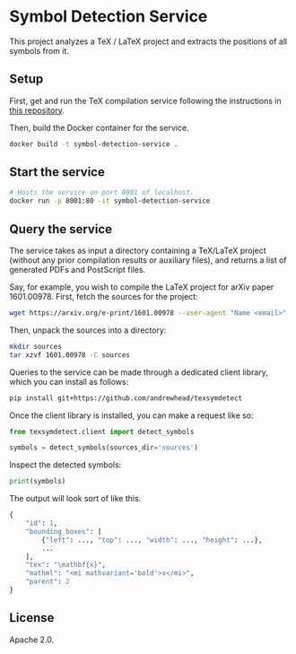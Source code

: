 # Symbol Detection Service

This project analyzes a TeX / LaTeX project and extracts the positions of all 
symbols from it.

## Setup

First, get and run the TeX compilation service following the instructions in 
[this repository](https://github.com/andrewhead/tex-compilation-service).

Then, build the Docker container for the service.

```bash
docker build -t symbol-detection-service .
```

## Start the service

```bash
# Hosts the service on port 8001 of localhost.
docker run -p 8001:80 -it symbol-detection-service
```

## Query the service

The service takes as input a directory containing a TeX/LaTeX project (without 
any prior compilation results or auxiliary files), and returns a list of 
generated PDFs and PostScript files.

Say, for example, you wish to compile the LaTeX project for arXiv paper 
1601.00978. First, fetch the sources for the project:

```bash
wget https://arxiv.org/e-print/1601.00978 --user-agent "Name <email>"
```

Then, unpack the sources into a directory:

```bash
mkdir sources
tar xzvf 1601.00978 -C sources
```

Queries to the service can be made through a dedicated client library, which you 
can install as follows:

```bash
pip install git+https://github.com/andrewhead/texsymdetect
```

Once the client library is installed, you can make a request like so:

```python
from texsymdetect.client import detect_symbols

symbols = detect_symbols(sources_dir='sources')
```

Inspect the detected symbols:

```python
print(symbols)
```

The output will look sort of like this.

```python
{
    "id": 1,
    "bounding_boxes": [
        {"left": ..., "top": ..., "width": ..., "height": ...},
        ...
    ],
    "tex": "\mathbf{x}",
    "mathml": "<mi mathvariant='bold'>x</mi>",
    "parent": 2
}
```

## License

Apache 2.0.

